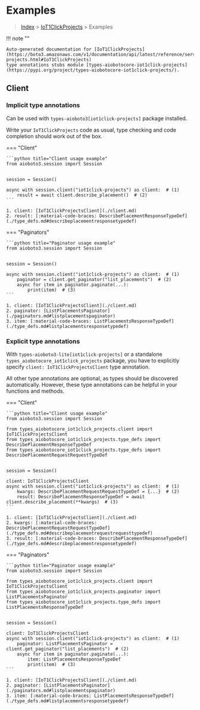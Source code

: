 # Examples

> [Index](../README.md) > [IoT1ClickProjects](./README.md) > Examples

!!! note ""

    Auto-generated documentation for [IoT1ClickProjects](https://boto3.amazonaws.com/v1/documentation/api/latest/reference/services/iot1click-projects.html#IoT1ClickProjects)
    type annotations stubs module [types-aiobotocore-iot1click-projects](https://pypi.org/project/types-aiobotocore-iot1click-projects/).

## Client

### Implicit type annotations

Can be used with `types-aioboto3[iot1click-projects]` package installed.

Write your `IoT1ClickProjects` code as usual,
type checking and code completion should work out of the box.



=== "Client"

    ```python title="Client usage example"
    from aioboto3.session import Session


    session = Session()

    async with session.client("iot1click-projects") as client:  # (1)
        result = await client.describe_placement()  # (2)
    ```

    1. client: [IoT1ClickProjectsClient](./client.md)
    2. result: [:material-code-braces: DescribePlacementResponseTypeDef](./type_defs.md#describeplacementresponsetypedef) 



=== "Paginators"

    ```python title="Paginator usage example"
    from aioboto3.session import Session


    session = Session()

    async with session.client("iot1click-projects") as client:  # (1)
        paginator = client.get_paginator("list_placements")  # (2)
        async for item in paginator.paginate(...):
            print(item)  # (3)
    ```

    1. client: [IoT1ClickProjectsClient](./client.md)
    2. paginator: [ListPlacementsPaginator](./paginators.md#listplacementspaginator)
    3. item: [:material-code-braces: ListPlacementsResponseTypeDef](./type_defs.md#listplacementsresponsetypedef) 




### Explicit type annotations

With `types-aioboto3-lite[iot1click-projects]`
or a standalone `types_aiobotocore_iot1click_projects` package, you have to explicitly specify
`client: IoT1ClickProjectsClient` type annotation.

All other type annotations are optional, as types should be discovered automatically.
However, these type annotations can be helpful in your functions and methods.


=== "Client"

    ```python title="Client usage example"
    from aioboto3.session import Session

    from types_aiobotocore_iot1click_projects.client import IoT1ClickProjectsClient
    from types_aiobotocore_iot1click_projects.type_defs import DescribePlacementResponseTypeDef
    from types_aiobotocore_iot1click_projects.type_defs import DescribePlacementRequestRequestTypeDef


    session = Session()

    client: IoT1ClickProjectsClient
    async with session.client("iot1click-projects") as client:  # (1)
        kwargs: DescribePlacementRequestRequestTypeDef = {...}  # (2)
        result: DescribePlacementResponseTypeDef = await client.describe_placement(**kwargs)  # (3)
    ```

    1. client: [IoT1ClickProjectsClient](./client.md)
    2. kwargs: [:material-code-braces: DescribePlacementRequestRequestTypeDef](./type_defs.md#describeplacementrequestrequesttypedef) 
    3. result: [:material-code-braces: DescribePlacementResponseTypeDef](./type_defs.md#describeplacementresponsetypedef) 



=== "Paginators"

    ```python title="Paginator usage example"
    from aioboto3.session import Session

    from types_aiobotocore_iot1click_projects.client import IoT1ClickProjectsClient
    from types_aiobotocore_iot1click_projects.paginator import ListPlacementsPaginator
    from types_aiobotocore_iot1click_projects.type_defs import ListPlacementsResponseTypeDef


    session = Session()

    client: IoT1ClickProjectsClient
    async with session.client("iot1click-projects") as client:  # (1)
        paginator: ListPlacementsPaginator = client.get_paginator("list_placements")  # (2)
        async for item in paginator.paginate(...):
            item: ListPlacementsResponseTypeDef
            print(item)  # (3)
    ```

    1. client: [IoT1ClickProjectsClient](./client.md)
    2. paginator: [ListPlacementsPaginator](./paginators.md#listplacementspaginator)
    3. item: [:material-code-braces: ListPlacementsResponseTypeDef](./type_defs.md#listplacementsresponsetypedef) 




